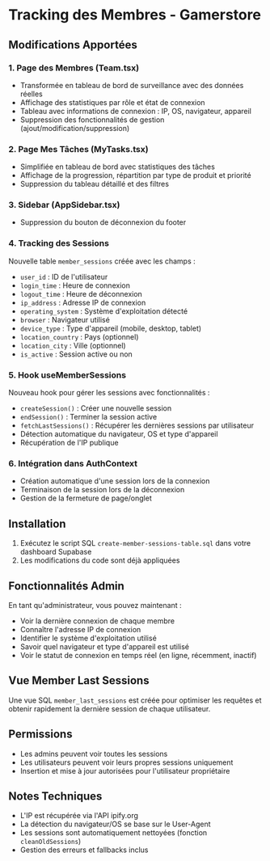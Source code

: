 # Tracking des Membres - Gamerstore

## Modifications Apportées

### 1. Page des Membres (Team.tsx)
- Transformée en tableau de bord de surveillance avec des données réelles
- Affichage des statistiques par rôle et état de connexion
- Tableau avec informations de connexion : IP, OS, navigateur, appareil
- Suppression des fonctionnalités de gestion (ajout/modification/suppression)

### 2. Page Mes Tâches (MyTasks.tsx)
- Simplifiée en tableau de bord avec statistiques des tâches
- Affichage de la progression, répartition par type de produit et priorité
- Suppression du tableau détaillé et des filtres

### 3. Sidebar (AppSidebar.tsx)
- Suppression du bouton de déconnexion du footer

### 4. Tracking des Sessions
Nouvelle table `member_sessions` créée avec les champs :
- `user_id` : ID de l'utilisateur
- `login_time` : Heure de connexion
- `logout_time` : Heure de déconnexion
- `ip_address` : Adresse IP de connexion
- `operating_system` : Système d'exploitation détecté
- `browser` : Navigateur utilisé
- `device_type` : Type d'appareil (mobile, desktop, tablet)
- `location_country` : Pays (optionnel)
- `location_city` : Ville (optionnel)
- `is_active` : Session active ou non

### 5. Hook useMemberSessions
Nouveau hook pour gérer les sessions avec fonctionnalités :
- `createSession()` : Créer une nouvelle session
- `endSession()` : Terminer la session active
- `fetchLastSessions()` : Récupérer les dernières sessions par utilisateur
- Détection automatique du navigateur, OS et type d'appareil
- Récupération de l'IP publique

### 6. Intégration dans AuthContext
- Création automatique d'une session lors de la connexion
- Terminaison de la session lors de la déconnexion
- Gestion de la fermeture de page/onglet

## Installation

1. Exécutez le script SQL `create-member-sessions-table.sql` dans votre dashboard Supabase
2. Les modifications du code sont déjà appliquées

## Fonctionnalités Admin

En tant qu'administrateur, vous pouvez maintenant :
- Voir la dernière connexion de chaque membre
- Connaître l'adresse IP de connexion
- Identifier le système d'exploitation utilisé
- Savoir quel navigateur et type d'appareil est utilisé
- Voir le statut de connexion en temps réel (en ligne, récemment, inactif)

## Vue Member Last Sessions

Une vue SQL `member_last_sessions` est créée pour optimiser les requêtes et obtenir rapidement la dernière session de chaque utilisateur.

## Permissions

- Les admins peuvent voir toutes les sessions
- Les utilisateurs peuvent voir leurs propres sessions uniquement
- Insertion et mise à jour autorisées pour l'utilisateur propriétaire

## Notes Techniques

- L'IP est récupérée via l'API ipify.org
- La détection du navigateur/OS se base sur le User-Agent
- Les sessions sont automatiquement nettoyées (fonction `cleanOldSessions`)
- Gestion des erreurs et fallbacks inclus 